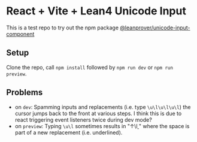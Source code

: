 # React + Vite + Lean4 Unicode Input

This is a test repo to try out the npm package [@leanprover/unicode-input-component](https://www.npmjs.com/package/@leanprover/unicode-input-component)

## Setup
Clone the repo, call `npm install` followed by `npm run dev` or `npm run preview`.

## Problems

- on `dev`: Spamming inputs and replacements (i.e. type `\u\l\u\l\u\l`) the cursor jumps back to the front at various steps. I think this is due to react triggering event listeners twice during dev mode?
- on `preview`: Typing `\u\l` sometimes results in "↑\l<ins> </ins>" where the space is part of a new replacement (i.e. underlined).
